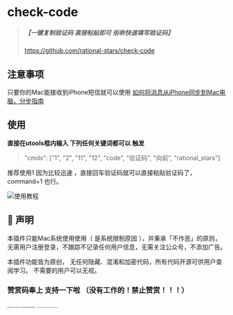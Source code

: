 # check-code
> ##### 【一键复制验证码 直接粘贴即可  俗称快速填写验证码】
>
> https://github.com/rational-stars/check-code 

## 注意事项

只要你的Mac能接收到iPhone短信就可以使用   [如何将消息从iPhone同步到Mac电脑，分步指南](https://www.duotin.com/ios/68361.html)

## 使用

**直接在utools框内输入 下列任何关键词都可以 触发**   

>  "cmds": ["1", "2", "11", "12", "code", "验证码", "向前", "rational_stars"]

推荐使用1 因为比较迅速   ，直接回车验证码就可以直接粘贴验证码了，command+1 也行。

![使用教程](https://cdn.jsdelivr.net/gh/rational-stars/picgo/%E6%9C%AA%E5%91%BD%E5%90%8D.gif)

## 🔔 声明

本插件只能Mac系统使用使用（ 是系统限制原因 ），并秉承「不作恶」的原则，
无需用户注册登录，不跟踪不记录任何用户信息，无需关注公众号，不添加广告。

本插件功能皆为原创，
无任何隐藏、混淆和加密代码，所有代码开源可供用户查阅学习。
不需要的用户可以无视。

### 赞赏码奉上 支持一下啦 （没有工作的！禁止赞赏！！！）

<img src="https://cdn.jsdelivr.net/gh/rational-stars/picgo/wechat.jpeg" alt="10662733-22D6-421F-825E-D2F1DD04ACBD" style="zoom:20%;" />

<img src="https://cdn.jsdelivr.net/gh/rational-stars/picgo/zhifub.jpeg" alt="EFF22B48-F95D-427A-BFBC-D0E3D2C049AA" style="zoom:15%;" />

